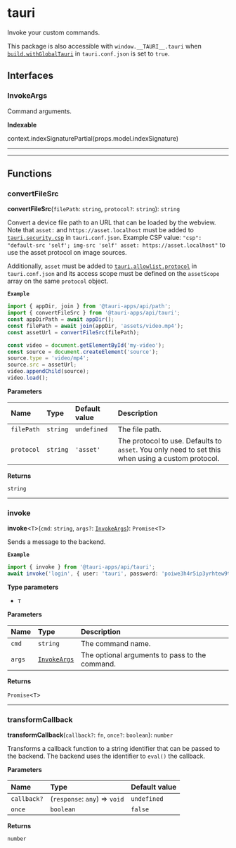 # tauri

Invoke your custom commands.

This package is also accessible with `window.__TAURI__.tauri` when [`build.withGlobalTauri`](https://tauri.app/v1/api/config/#buildconfig.withglobaltauri) in `tauri.conf.json` is set to `true`.

## Interfaces

### InvokeArgs

Command arguments.

**Indexable**

context.indexSignaturePartial(props.model.indexSignature)

---

---

## Functions

### convertFileSrc

**convertFileSrc**(`filePath`: `string`, `protocol?`: `string`): `string`

Convert a device file path to an URL that can be loaded by the webview.
Note that `asset:` and `https://asset.localhost` must be added to [`tauri.security.csp`](https://tauri.app/v1/api/config/#securityconfig.csp) in `tauri.conf.json`.
Example CSP value: `"csp": "default-src 'self'; img-src 'self' asset: https://asset.localhost"` to use the asset protocol on image sources.

Additionally, `asset` must be added to [`tauri.allowlist.protocol`](https://tauri.app/v1/api/config/#allowlistconfig.protocol)
in `tauri.conf.json` and its access scope must be defined on the `assetScope` array on the same `protocol` object.

**`Example`**

```typescript
import { appDir, join } from '@tauri-apps/api/path';
import { convertFileSrc } from '@tauri-apps/api/tauri';
const appDirPath = await appDir();
const filePath = await join(appDir, 'assets/video.mp4');
const assetUrl = convertFileSrc(filePath);

const video = document.getElementById('my-video');
const source = document.createElement('source');
source.type = 'video/mp4';
source.src = assetUrl;
video.appendChild(source);
video.load();
```

**Parameters**

| Name | Type | Default value | Description |
| :------ | :------ | :------ | :------ |
| `filePath` | `string` | `undefined` | The file path. |
| `protocol` | `string` | `'asset'` | The protocol to use. Defaults to `asset`. You only need to set this when using a custom protocol. |

**Returns**

`string`

---

### invoke

**invoke**<`T`\>(`cmd`: `string`, `args?`: [`InvokeArgs`](tauri.md#invokeargs)): `Promise`<`T`\>

Sends a message to the backend.

**`Example`**

```typescript
import { invoke } from '@tauri-apps/api/tauri';
await invoke('login', { user: 'tauri', password: 'poiwe3h4r5ip3yrhtew9ty' });
```

**Type parameters**

- `T`

**Parameters**

| Name | Type | Description |
| :------ | :------ | :------ |
| `cmd` | `string` | The command name. |
| `args` | [`InvokeArgs`](tauri.md#invokeargs) | The optional arguments to pass to the command. |

**Returns**

`Promise`<`T`\>

---

### transformCallback

**transformCallback**(`callback?`: `fn`, `once?`: `boolean`): `number`

Transforms a callback function to a string identifier that can be passed to the backend.
The backend uses the identifier to `eval()` the callback.

**Parameters**

| Name | Type | Default value |
| :------ | :------ | :------ |
| `callback?` | (`response`: `any`) => `void` | `undefined` |
| `once` | `boolean` | `false` |

**Returns**

`number`
